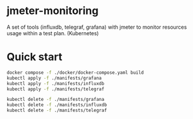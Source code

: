 # jmeter-monitoring
A set of tools (influxdb, telegraf, grafana) with jmeter to monitor resources usage within a test plan. (Kubernetes)

# Quick start
```sh
docker compose -f ./docker/docker-compose.yaml build
kubectl apply -f ./manifests/grafana
kubectl apply -f ./manifests/influxdb
kubectl apply -f ./manifests/telegraf
```

```sh
kubectl delete -f ./manifests/grafana
kubectl delete -f ./manifests/influxdb
kubectl delete -f ./manifests/telegraf
```